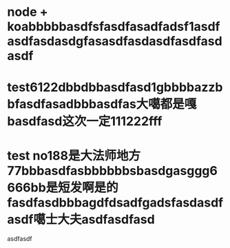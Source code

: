 # node + koabbbbbasdfsfasdfasadfadsf1asdfasdfasdasdgfasasdfasdasdfasdfasdasdf
# test6122dbbdbbasdfasd1gbbbbazzbbfasdfasadbbbasdfas大噶都是嘎basdfasd这次一定111222fff
# test no188是大法师地方77bbbasdfasbbbbbbsbasdgasggg6666bb是短发啊是的fasdfasdbbbagdfdsadfgadsfasdasdfasdf噶士大夫asdfasdfasd
asdfasdf
